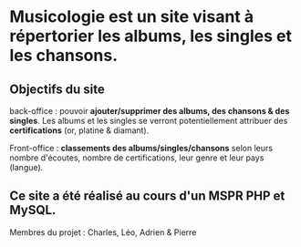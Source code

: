 # Musicologie est un site visant à répertorier les albums, les singles et les chansons.

## Objectifs du site
back-office : pouvoir **ajouter/supprimer des albums, des chansons & des singles**. 
Les albums et les singles se verront potentiellement attribuer des **certifications** (or, platine & diamant).

Front-office : **classements des albums/singles/chansons** selon leurs nombre d'écoutes, nombre de certifications, leur genre et leur pays (langue).

## Ce site a été réalisé au cours d'un MSPR PHP et MySQL.
Membres du projet : Charles, Léo, Adrien & Pierre

